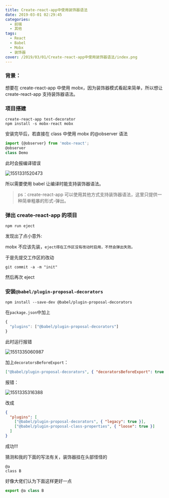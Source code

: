 ```yaml
---
title: Create-react-app中使用装饰器语法
date: 2019-03-01 02:29:45
categories:
  - 前端
  - 其他
tags:
  - React
  - Babel
  - Mobx
  - 装饰器
cover: /2019/03/01/Create-react-app中使用装饰器语法/index.png
---
```


### 背景：

想要在 create-react-app 中使用 mobx，因为装饰器模式看起来简单，所以想让 create-react-app 支持装饰器语法。
### 项目搭建

```shell
create-react-app test-decorator
npm install -s mobx-react mobx
```

安装完毕后，若直接在 class 中使用 mobx 的@observer 语法

```jsx
import {@observer} from 'mobx-react';
@observer
class Demo
```

此时会报编译错误
<!--more-->

![1551331520473](1551331520473.png)

所以需要使用 babel 让编译时能支持装饰器语法。

> ps：create-react-app 可以使用其他方式支持装饰器语法，这里只提供一种简单粗暴的形式-弹出。

### 弹出 create-react-app 的项目

```shell
npm run eject
```

发现出了点小意外:

mobx 不应该先装，`eject得在工作区没有改动时启用，不然会弹出失败。`

于是先提交工作区的改动

```shell
git commit -a -m "init"
```

然后再次 eject

### 安装`@babel/plugin-proposal-decorators`

```shell
npm install --save-dev @babel/plugin-proposal-decorators
```

在`package.json`中加上

```js
{
  "plugins": ["@babel/plugin-proposal-decorators"]
}
```

此时运行报错

![1551335060987](1551335060987.png)

加上`decoratorsBeforeExport`：

```json
["@babel/plugin-proposal-decorators", { "decoratorsBeforeExport": true }],
```

报错：

![1551335316388](1551335316388.png)

改成

```json
{
  "plugins": [
    ["@babel/plugin-proposal-decorators", { "legacy": true }],
    ["@babel/plugin-proposal-class-properties", { "loose": true }]
  ]
}
```

成功!!!

猜测和我的下面的写法有关，装饰器挂在头部怪怪的

```
@a
class B
```

好像大佬们认为下面这样更好一点

```js
export @a class B
```
